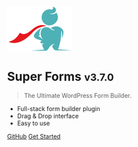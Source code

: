 ![logo](_media/icon.png)

# Super Forms <small>v3.7.0</small>

> The Ultimate WordPress Form Builder.

- Full-stack form builder plugin
- Drag & Drop interface
- Easy to use

[GitHub](https://github.com/QingWei-Li/docsify/)
[Get Started](#docsify)